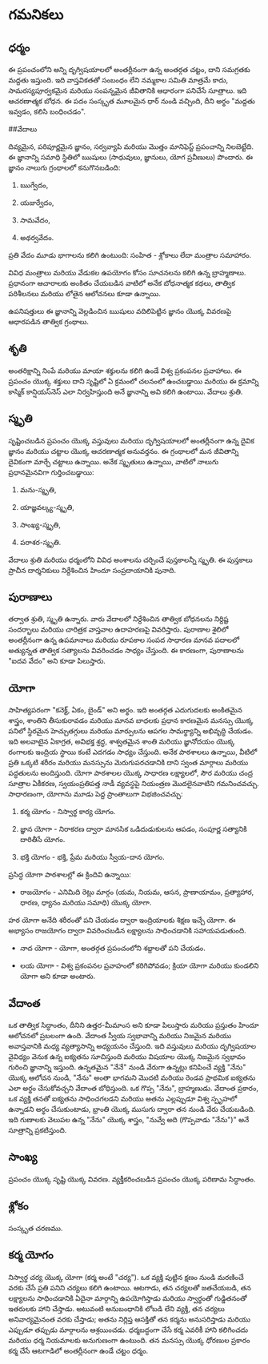 # గమనికలు

## ధర్మం

ఈ ప్రపంచంలోని అన్ని దృగ్విషయాలలో అంతర్లీనంగా ఉన్న అంతర్గత చట్టం, దాని సమగ్రతకు మద్దతు ఇస్తుంది. ఇది వాస్తవికతతో సంబంధం లేని నమ్మకాల సమితి మాత్రమే కాదు, సామరస్యపూర్వకమైన మరియు సంపన్నమైన జీవితానికి ఆధారంగా పనిచేసే సూత్రాలు. ఇది ఆచరణాత్మక బోధన. ఈ పదం సంస్కృత మూలమైన ధార్ నుండి వచ్చింది, దీని అర్థం "మద్దతు ఇవ్వడం, కలిసి బంధించడం".

##వేదాలు

దివ్యమైన, పరిపూర్ణమైన జ్ఞానం, సర్వవ్యాపి మరియు మొత్తం మానిఫెస్ట్ ప్రపంచాన్ని నిలబెట్టేది. ఈ జ్ఞానాన్ని సమాధి స్థితిలో ఋషులు (సాధువులు, జ్ఞానులు, యోగ ప్రవీణులు) పొందారు. ఈ జ్ఞానం నాలుగు గ్రంథాలలో కనుగొనబడింది:

1. ఋగ్వేదం,

2. యజుర్వేదం,

3. సామవేదం,

4. అథర్వవేదం.

ప్రతి వేదం మూడు భాగాలను కలిగి ఉంటుంది: సంహిత - శ్లోకాలు లేదా మంత్రాల సమాహారం.

వివిధ మంత్రాలు మరియు వేడుకల ఉపయోగం కోసం సూచనలను కలిగి ఉన్న బ్రాహ్మణాలు. ప్రధానంగా ఆచారాలకు అంకితం చేయబడిన వాటిలో అనేక బోధనాత్మక కథలు, తాత్విక పరిశీలనలు మరియు లోతైన ఆలోచనలు కూడా ఉన్నాయి.

ఉపనిషత్తులు ఈ జ్ఞానాన్ని వెల్లడించిన ఋషులు వదిలిపెట్టిన జ్ఞానం యొక్క వివరణపై ఆధారపడిన తాత్విక గ్రంథాలు.

## శృతి

అంతరిక్షాన్ని నింపే మరియు మాయా శక్తులను కలిగి ఉండే విశ్వ ప్రకంపనల ప్రవాహాలు. ఈ ప్రపంచం యొక్క శక్తులు దాని సృష్టిలో ఏ క్రమంలో చలనంలో ఉంచబడ్డాయి మరియు ఈ క్రమాన్ని కాస్మిక్ కాన్షియస్‌నెస్ ఎలా నిర్వహిస్తుంది అనే జ్ఞానాన్ని అవి కలిగి ఉంటాయి. వేదాలు శ్రుతి.

## స్మృతి

సృష్టించబడిన ప్రపంచం యొక్క వస్తువులు మరియు దృగ్విషయాలలో అంతర్లీనంగా ఉన్న దైవిక జ్ఞానం మరియు చట్టాల యొక్క ఆచరణాత్మక అనువర్తనం. ఈ గ్రంథాలలో మన జీవితాన్ని దైవికంగా మార్చే చట్టాలు ఉన్నాయి. అనేక స్మృతులు ఉన్నాయి, వాటిలో నాలుగు ప్రధానమైనవిగా గుర్తించబడ్డాయి:

1. మను-స్మృతి,

2. యాజ్ఞవల్క్య-స్మృతి,

3. సాంఖ్య-స్మృతి,

4. పరాశర-స్మృతి.

వేదాలు శ్రుతి మరియు ధర్మంలోని వివిధ అంశాలను చర్చించే పుస్తకాలన్నీ స్మృతి. ఈ పుస్తకాలు ప్రాచీన దార్శనికులు నిర్దేశించిన హిందూ సంప్రదాయానికి పునాది.

## పురాణాలు

తర్వాత శ్రుతి, స్మృతి ఉన్నారు. వారు వేదాలలో నిర్దేశించిన తాత్విక బోధనలను నిర్దిష్ట సందర్భాలు మరియు చారిత్రక వాస్తవాల ఉదాహరణపై వివరిస్తారు. పురాణాల శైలిలో అంతర్లీనంగా ఉన్న ఉపమానాలు మరియు రూపకాల సంపద సాధారణ మానవ పదాలలో అత్యున్నత తాత్విక సత్యాలను వివరించడం సాధ్యం చేస్తుంది. ఈ కారణంగా, పురాణాలను "ఐదవ వేదం" అని కూడా పిలుస్తారు.

## యోగా

సాహిత్యపరంగా "కనెక్ట్, ఏకం, బైండ్" అని అర్థం. ఇది అంతర్గత ఎదుగుదలకు అంకితమైన శాస్త్రం, శాంతిని తీసుకురావడం మరియు మానవ బాధలకు ప్రధాన కారణమైన మనస్సు యొక్క పనిలో స్థిరమైన హెచ్చుతగ్గులు మరియు మార్పులను ఆపగల సామర్థ్యాన్ని అభివృద్ధి చేయడం. ఇది అలవాటైన ఏకాగ్రత, అవిభక్త శ్రద్ధ, శాశ్వతమైన శాంతి మరియు జ్ఞానోదయం యొక్క రంగాలకు ఇంద్రియ స్థాయి కంటే ఎదగడం సాధ్యం చేస్తుంది. అనేక పాఠశాలలు ఉన్నాయి, వీటిలో ప్రతి ఒక్కటి శరీరం మరియు మనస్సును మెరుగుపరచడానికి దాని స్వంత మార్గాలు మరియు పద్ధతులను అందిస్తుంది. యోగా పాఠశాలల యొక్క సాధారణ లక్ష్యాలలో, సౌర మరియు చంద్ర సూత్రాల ఏకీకరణ, స్వయంప్రతిపత్త నాడీ వ్యవస్థపై నియంత్రణ మొదలైనవాటిని గమనించవచ్చు. సాధారణంగా, యోగాను మూడు పెద్ద ప్రాంతాలుగా విభజించవచ్చు:

1. కర్మ యోగం - నిస్వార్థ కార్య యోగం.

2. జ్ఞాన యోగా - నిరాకరణ ద్వారా మానసిక ఒడిదుడుకులను ఆపడం, సంపూర్ణ సత్యానికి దారితీసే యోగం.

3. భక్తి యోగం - భక్తి, ప్రేమ మరియు స్వీయ-దాన యోగం.

ప్రసిద్ధ యోగా పాఠశాలల్లో ఈ క్రిందివి ఉన్నాయి:

- రాజయోగం - ఎనిమిది రెట్లు మార్గం (యమ, నియమ, ఆసన, ప్రాణాయామం, ప్రత్యాహార, ధారణ, ధ్యానం మరియు సమాధి) యొక్క యోగా.

హఠ యోగా అనేది శరీరంతో పని చేయడం ద్వారా ఇంద్రియాలకు శిక్షణ ఇచ్చే యోగా. ఈ అభ్యాసం రాజయోగం ద్వారా వివరించబడిన లక్ష్యాలను సాధించడానికి సహాయపడుతుంది.

- నాద యోగా - యోగా, అంతర్గత ప్రపంచంలోని శబ్దాలతో పని చేయడం.

- లయ యోగా - విశ్వ ప్రకంపనల ప్రవాహంలో కరిగిపోవడం; క్రియా యోగా మరియు కుండలిని యోగా అని కూడా అంటారు.

## వేదాంత

ఒక తాత్విక సిద్ధాంతం, దీనిని ఉత్తర-మీమాంస అని కూడా పిలుస్తారు మరియు ప్రస్తుతం హిందూ ఆలోచనలో ప్రబలంగా ఉంది. వేదాంత స్వీయ స్వభావాన్ని మరియు నిజమైన మరియు అవాస్తవానికి మధ్య వ్యత్యాసాన్ని అధ్యయనం చేస్తుంది. ఇది వస్తువులు మరియు దృగ్విషయాల వైవిధ్యం వెనుక ఉన్న ఐక్యతను సూచిస్తుంది మరియు విషయాల యొక్క నిజమైన స్వభావం గురించి జ్ఞానాన్ని ఇస్తుంది. ఉన్నతమైన "నేనే" నుండి వేరుగా ఉన్నట్లు కనిపించే వ్యక్తి "నేను" యొక్క ఆలోచన నుండి, "నేను" అంతా భాగమని మొదటి మరియు రెండవ ప్రాథమిక ఐక్యతను ఎలా అర్థం చేసుకోవచ్చని వేదాంత బోధిస్తుంది. ఒక గొప్ప "నేను", బ్రాహ్మణుడు. వేదాంత ప్రకారం, ఒక వ్యక్తి తనతో ఐక్యతను సాధించగలడని మరియు అతను ఎల్లప్పుడూ విశ్వ స్పృహలో ఉన్నాడని అర్థం చేసుకుంటాడు, భ్రాంతి యొక్క ముసుగు ద్వారా తన నుండి వేరు చేయబడింది. ఇది గుణాలకు వెలుపల ఉన్న "నేను" యొక్క శాస్త్రం, "నువ్వే అది (గొప్పవాడు "నేను")" అనే సూత్రాన్ని ప్రకటిస్తుంది.

## సాంఖ్య

ప్రపంచం యొక్క సృష్టి యొక్క వివరణ. వ్యక్తీకరించబడిన ప్రపంచం యొక్క పరిణామ సిద్ధాంతం.

## శ్లోకం

సంస్కృత చరణము.

## కర్మ యోగం

నిస్వార్థ చర్య యొక్క యోగా (కర్మ అంటే "చర్య"). ఒక వ్యక్తి పుట్టిన క్షణం నుండి మరణించే వరకు చేసే ప్రతి పనిని చర్యలు కలిగి ఉంటాయి. ఆటగాడు, తన చర్యలతో జతచేయబడి, తన లక్ష్యాలను సాధించడానికి ఏదైనా మార్గాన్ని ఉపయోగిస్తాడు మరియు స్వార్థంతో గుడ్డితనంతో ఇతరులకు హాని చేస్తాడు. అటువంటి అనుబంధానికి లోబడి లేని వ్యక్తి, తన చర్యలు అనివార్యమైనంత వరకు చేస్తాడు; అతను నిర్లిప్త ఆసక్తితో తన కర్మను అనుసరిస్తాడు మరియు ఎప్పుడూ తప్పుడు మార్గాలను ఆశ్రయించడు. ధర్మబద్ధంగా చేసే కర్మ ఎవరికీ హాని కలిగించదు మరియు ధర్మ నియమాలకు అనుగుణంగా ఉంటుంది. తన మనస్సు యొక్క ధోరణుల ప్రకారం కర్మ చేసే ఆటగాడిలో అంతర్లీనంగా ఉండే చట్టం ధర్మం.
